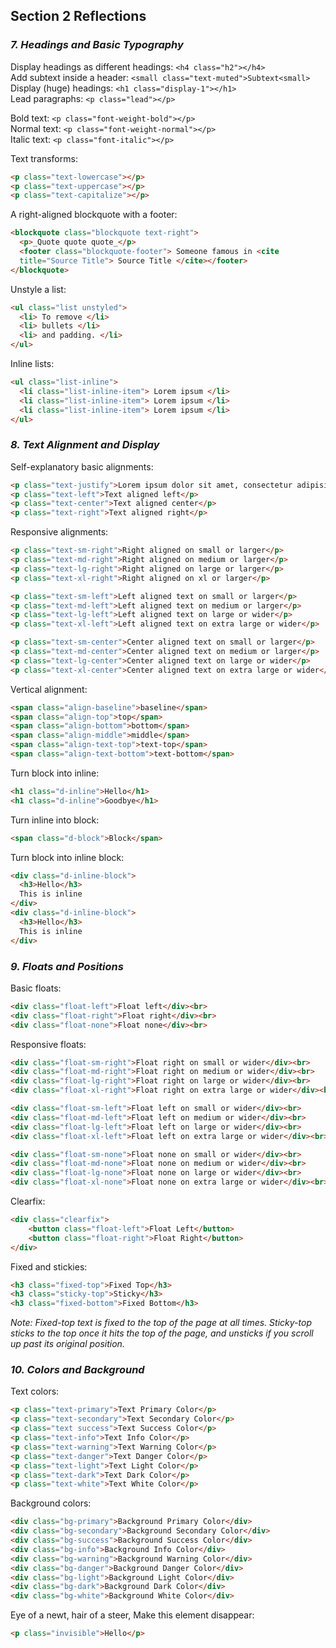 ## Section 2 Reflections

### _7. Headings and Basic Typography_

Display headings as different headings: `<h4 class="h2"></h4>`  
Add subtext inside a header: `<small class="text-muted">Subtext<small>`  
Display (huge) headings: `<h1 class="display-1"></h1>`  
Lead paragraphs: `<p class="lead"></p>`  

Bold text: `<p class="font-weight-bold"></p>`  
Normal text: `<p class="font-weight-normal"></p>`  
Italic text: `<p class="font-italic"></p>`  

Text transforms:
```html
<p class="text-lowercase"></p>
<p class="text-uppercase"></p>
<p class="text-capitalize"></p>
```

A right-aligned blockquote with a footer:
```html
<blockquote class="blockquote text-right">
  <p>_Quote quote quote_</p>
  <footer class="blockquote-footer"> Someone famous in <cite
  title="Source Title"> Source Title </cite></footer>
</blockquote>
```

Unstyle a list:
```html
<ul class="list unstyled">
  <li> To remove </li>
  <li> bullets </li>
  <li> and padding. </li>
</ul>
```

Inline lists:
```html
<ul class="list-inline">
  <li class="list-inline-item"> Lorem ipsum </li>
  <li class="list-inline-item"> Lorem ipsum </li>
  <li class="list-inline-item"> Lorem ipsum </li>
</ul>
```


### _8. Text Alignment and Display_

Self-explanatory basic alignments:
```html
<p class="text-justify">Lorem ipsum dolor sit amet, consectetur adipisicing elit. Dolor ad deleniti, placeat cumque, maiores fugiat tenetur ea voluptas voluptatem odio odit, dicta.</p>
<p class="text-left">Text aligned left</p>
<p class="text-center">Text aligned center</p>
<p class="text-right">Text aligned right</p>
```


Responsive alignments:
```html
<p class="text-sm-right">Right aligned on small or larger</p>
<p class="text-md-right">Right aligned on medium or larger</p>
<p class="text-lg-right">Right aligned on large or larger</p>
<p class="text-xl-right">Right aligned on xl or larger</p>

<p class="text-sm-left">Left aligned text on small or larger</p>
<p class="text-md-left">Left aligned text on medium or larger</p>
<p class="text-lg-left">Left aligned text on large or wider</p>
<p class="text-xl-left">Left aligned text on extra large or wider</p>

<p class="text-sm-center">Center aligned text on small or larger</p>
<p class="text-md-center">Center aligned text on medium or larger</p>
<p class="text-lg-center">Center aligned text on large or wider</p>
<p class="text-xl-center">Center aligned text on extra large or wider</p>
```


Vertical alignment:  
```html
<span class="align-baseline">baseline</span>
<span class="align-top">top</span>
<span class="align-bottom">bottom</span>
<span class="align-middle">middle</span>
<span class="align-text-top">text-top</span>
<span class="align-text-bottom">text-bottom</span>
```


Turn block into inline:  
```html
<h1 class="d-inline">Hello</h1>
<h1 class="d-inline">Goodbye</h1>
```


Turn inline into block:  
```html
<span class="d-block">Block</span>
```


Turn block into inline block:  
```html
<div class="d-inline-block">
  <h3>Hello</h3>
  This is inline
</div>
<div class="d-inline-block">
  <h3>Hello</h3>
  This is inline
</div>
```


### _9. Floats and Positions_

Basic floats:  
```html
<div class="float-left">Float left</div><br>
<div class="float-right">Float right</div><br>
<div class="float-none">Float none</div><br>
```


Responsive floats:  
```html
<div class="float-sm-right">Float right on small or wider</div><br>
<div class="float-md-right">Float right on medium or wider</div><br>
<div class="float-lg-right">Float right on large or wider</div><br>
<div class="float-xl-right">Float right on extra large or wider</div><br>

<div class="float-sm-left">Float left on small or wider</div><br>
<div class="float-md-left">Float left on medium or wider</div><br>
<div class="float-lg-left">Float left on large or wider</div><br>
<div class="float-xl-left">Float left on extra large or wider</div><br>

<div class="float-sm-none">Float none on small or wider</div><br>
<div class="float-md-none">Float none on medium or wider</div><br>
<div class="float-lg-none">Float none on large or wider</div><br>
<div class="float-xl-none">Float none on extra large or wider</div><br>
```


Clearfix:  
```html
<div class="clearfix">
    <button class="float-left">Float Left</button>
    <button class="float-right">Float Right</button>
</div>
```


Fixed and stickies:  
```html
<h3 class="fixed-top">Fixed Top</h3>
<h3 class="sticky-top">Sticky</h3>
<h3 class="fixed-bottom">Fixed Bottom</h3>
```
_Note: Fixed-top text is fixed to the top of the page at all times. Sticky-top sticks to the top once it hits the top of the page, and unsticks if you scroll up past its original position._

### _10. Colors and Background_

Text colors:
```html
<p class="text-primary">Text Primary Color</p>
<p class="text-secondary">Text Secondary Color</p>
<p class="text success">Text Success Color</p>
<p class="text-info">Text Info Color</p>
<p class="text-warning">Text Warning Color</p>
<p class="text-danger">Text Danger Color</p>
<p class="text-light">Text Light Color</p>
<p class="text-dark">Text Dark Color</p>
<p class="text-white">Text White Color</p>
```

Background colors:
```html
<div class="bg-primary">Background Primary Color</div>
<div class="bg-secondary">Background Secondary Color</div>
<div class="bg-success">Background Success Color</div>
<div class="bg-info">Background Info Color</div>
<div class="bg-warning">Background Warning Color</div>
<div class="bg-danger">Background Danger Color</div>
<div class="bg-light">Background Light Color</div>
<div class="bg-dark">Background Dark Color</div>
<div class="bg-white">Background White Color</div>
```

Eye of a newt, hair of a steer,
Make this element disappear:
```html
<p class="invisible">Hello</p>
```
